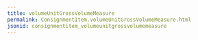 ```yaml
---
title: volumeUnitGrossVolumeMeasure
permalink: ConsignmentItem.volumeUnitGrossVolumeMeasure.html
jsonid: consignmentitem_volumeunitgrossvolumemeasure
---
```

